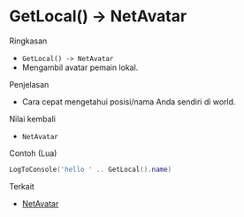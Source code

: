 # GetLocal() -> NetAvatar

Ringkasan
- `GetLocal() -> NetAvatar`
- Mengambil avatar pemain lokal.

Penjelasan
- Cara cepat mengetahui posisi/nama Anda sendiri di world.

Nilai kembali
- `NetAvatar`

Contoh (Lua)
```lua
LogToConsole('hello ' .. GetLocal().name)
```

Terkait
- [NetAvatar](../structures/NetAvatar.md)
